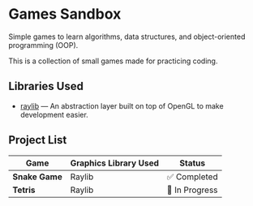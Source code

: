 # Games Sandbox

Simple games to learn algorithms, data structures, and object-oriented programming (OOP).

This is a collection of small games made for practicing coding.

## Libraries Used

- [raylib](https://www.raylib.com/) — An abstraction layer built on top of OpenGL to make development easier.

## Project List

| Game                   | Graphics Library Used    | Status          |
|------------------------|--------------------------|-----------------|
| **Snake Game**         | Raylib                   | ✅ Completed    |
| **Tetris**             | Raylib                   | 🚧 In Progress  |
